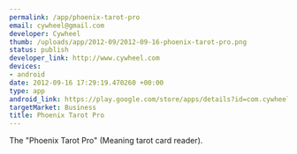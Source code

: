 ```yaml
--- 
permalink: /app/phoenix-tarot-pro
email: cywheel@gmail.com
developer: Cywheel
thumb: /uploads/app/2012-09/2012-09-16-phoenix-tarot-pro.png
status: publish
developer_link: http://www.cywheel.com
devices: 
- android
date: 2012-09-16 17:29:19.470260 +00:00
type: app
android_link: https://play.google.com/store/apps/details?id=com.cywheel.phoenixtarot_pro&feature=search_result
targetMarket: Business
title: Phoenix Tarot Pro
---
```


The "Phoenix Tarot Pro" (Meaning tarot card reader).
